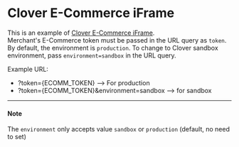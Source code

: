 # Clover E-Commerce iFrame

This is an example of [Clover E-Commerce iFrame](https://docs.clover.com/docs/using-the-clover-hosted-iframe).
<br />
Merchant's E-Commerce token must be passed in the URL query as `token`.
<br />
By default, the environment is `production`. To change to Clover sandbox environment, pass `environment=sandbox` in 
the URL query.

Example URL:
- ?token={ECOMM_TOKEN} --> For production
- ?token={ECOMM_TOKEN}&environment=sandbox --> for sandbox
---
#### Note
The `environment` only accepts value `sandbox` or `production` (default, no need to set)

